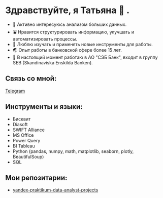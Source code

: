 # Здравствуйте, я Татьяна 👋 .
- 👀 Активно интересуюсь анализом больших данных.
- ⛲ Нравится структурировать информацию, улучшать и автоматизировать процессы. 
- 🥅 Люблю изучать и применять новые инструменты для работы.
- 🌏 Опыт работы в банковской сфере более 15 лет. 
- 🔭 В настоящий момент работаю в АО "СЭБ Банк", входит в группу SEB (Skandinaviska Enskilda Banken).


## Связь со мной: 
[Telegram](https://t.me/ttitarenko)

## Инструменты и языки:
- Бисквит
- Diasoft
- SWIFT Alliance
- MS Office
- Power Query
- BI Tableau
- Python (pandas, numpy, math, matplotlib, seaborn, plotly, BeautifulSoup)
- SQL

## Мои репозитарии:
- [yandex-praktikum-data-analyst-projects](https://github.com/TatianaTitarenko/yandex-praktikum-data-analyst-projects)
